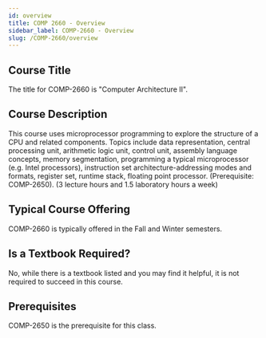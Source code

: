 ```yaml
---
id: overview
title: COMP 2660 - Overview
sidebar_label: COMP-2660 - Overview
slug: /COMP-2660/overview
---
```


## Course Title

The title for COMP-2660 is "Computer Architecture II".

## Course Description

This course uses microprocessor programming to explore the structure of a CPU and related components. Topics include data representation, central processing unit, arithmetic logic unit, control unit, assembly language concepts, memory segmentation, programming a typical microprocessor (e.g. Intel processors), instruction set architecture-addressing modes and formats, register set, runtime stack, floating point processor. (Prerequisite: COMP-2650). (3 lecture hours and 1.5 laboratory hours a week)

## Typical Course Offering

COMP-2660 is typically offered in the Fall and Winter semesters.

## Is a Textbook Required?

No, while there is a textbook listed and you may find it helpful, it is not required to succeed in this course.

## Prerequisites

COMP-2650 is the prerequisite for this class.

